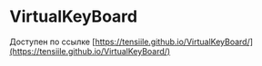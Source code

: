 # VirtualKeyBoard
Доступен по ссылке [https://tensiile.github.io/VirtualKeyBoard/](https://tensiile.github.io/VirtualKeyBoard/)
